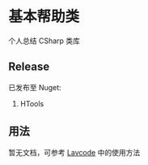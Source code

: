 # 基本帮助类

个人总结 CSharp 类库

## Release

已发布至 Nuget:

1.  HTools

## 用法

暂无文档，可参考 [Lavcode](https://lavcode.hal.wang) 中的使用方法
